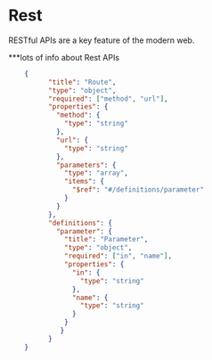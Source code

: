 <!-- metadata name="rest" author="optic" version="0.1.0" -->

# Rest
RESTful APIs are a key feature of the modern web. 

***lots of info about Rest APIs

<!-- schema-def
     id='route' --> 
```json
    {
          "title": "Route",
          "type": "object",
          "required": ["method", "url"],
          "properties": {
            "method": {
              "type": "string"
            },
            "url": {
              "type": "string"
            },
            "parameters": {
              "type": "array",
              "items": {
                "$ref": "#/definitions/parameter"
              }
            }
          },
          "definitions": {
            "parameter": {
              "title": "Parameter",
              "type": "object",
              "required": ["in", "name"],
              "properties": {
                "in": {
                  "type": "string"
                },
                "name": {
                  "type": "string"
                }
              }
             }
          }
    }
```